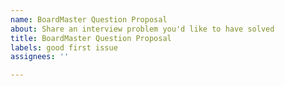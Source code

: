 ```yaml
---
name: BoardMaster Question Proposal
about: Share an interview problem you'd like to have solved
title: BoardMaster Question Proposal
labels: good first issue
assignees: ''

---
```


<!-- Be sure to add a link to the problem if there is one! Thank you. -->
